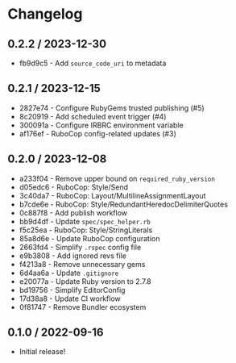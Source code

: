 # Changelog

## 0.2.2 / 2023-12-30

- fb9d9c5 - Add `source_code_uri` to metadata

## 0.2.1 / 2023-12-15

- 2827e74 - Configure RubyGems trusted publishing (#5)
- 8c20919 - Add scheduled event trigger (#4)
- 300091a - Configure IRBRC environment variable
- af176ef - RuboCop config-related updates (#3)

## 0.2.0 / 2023-12-08

- a233f04 - Remove upper bound on `required_ruby_version`
- d05edc6 - RuboCop: Style/Send
- 3c40da7 - RuboCop: Layout/MultilineAssignmentLayout
- b7cde6e - RuboCop: Style/RedundantHeredocDelimiterQuotes
- 0c887f8 - Add publish workflow
- bb9d4df - Update `spec/spec_helper.rb`
- f5c25ea - RuboCop: Style/StringLiterals
- 85a8d6e - Update RuboCop configuration
- 2663fd4 - Simplify `.rspec` config file
- e9b3808 - Add ignored revs file
- f4213a8 - Remove unnecessary gems
- 6d4aa6a - Update `.gitignore`
- e20077a - Update Ruby version to 2.7.8
- bd19756 - Simplify EditorConfig
- 17d38a8 - Update CI workflow
- 0f81747 - Remove Bundler ecosystem

## 0.1.0 / 2022-09-16

- Initial release!

